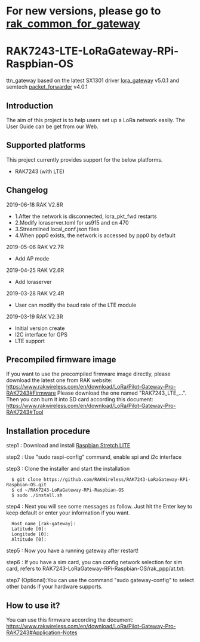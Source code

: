 # For new versions, please go to [rak_common_for_gateway](https://github.com/RAKWireless/rak_common_for_gateway)

# RAK7243-LTE-LoRaGateway-RPi-Raspbian-OS
ttn_gateway based on the latest SX1301 driver [lora_gateway](https://github.com/Lora-net/lora_gateway) v5.0.1 and semtech [packet_forwarder](https://github.com/Lora-net/packet_forwarder) v4.0.1  

##	Introduction 

The aim of this project is to help users set up a LoRa network easily. The User Guide can be get from our Web.

##	Supported platforms

This project currently provides support for the below platforms.

* RAK7243 (with LTE)

##	Changelog
2019-06-18 RAK V2.8R

* 1.After the network is disconnected, lora_pkt_fwd restarts
* 2.Modify loraserver.toml for us915 and cn 470
* 3.Streamlined local_conf.json files
* 4.When ppp0 exists, the network is accessed by ppp0 by default

2019-05-06 RAK V2.7R

* Add AP mode

2019-04-25 RAK V2.6R

* Add loraserver

2019-03-28 RAK V2.4R

* User can modify the baud rate of the LTE module

2019-03-19 RAK V2.3R

* Initial version create
* I2C interface for GPS
* LTE support

##    Precompiled firmware image
If you want to use the precompiled firmware image directly, please download the latest one from RAK website:
https://www.rakwireless.com/en/download/LoRa/Pilot-Gateway-Pro-RAK7243#Firmware
Please download the one named "RAK7243_LTE_...".
Then you can burn it into SD card according this document:
https://www.rakwireless.com/en/download/LoRa/Pilot-Gateway-Pro-RAK7243#Tool

##	Installation procedure

step1 : Download and install [Raspbian Stretch LITE](https://www.raspberrypi.org/downloads/raspbian/) 

step2 : Use "sudo raspi-config" command, enable spi and i2c interface

step3 : Clone the installer and start the installation

      $ git clone https://github.com/RAKWireless/RAK7243-LoRaGateway-RPi-Raspbian-OS.git
      $ cd ~/RAK7243-LoRaGateway-RPi-Raspbian-OS
      $ sudo ./install.sh

step4 : Next you will see some messages as follow. Just hit the Enter key to keep default or enter your information if you want.

      Host name [rak-gateway]:
      Latitude [0]: 
      Longitude [0]: 
      Altitude [0]: 
    
step5 : Now you have a running gateway after restart!

step6 : If you have a sim card, you can config network selection for sim card, refers to RAK7243-LoRaGateway-RPi-Raspbian-OS/rak_ppp/at.txt:

step7 (Optional):You can use the command "sudo gateway-config" to select other bands if your hardware supports.

## How to use it?
You can use this firmware according the document:
https://www.rakwireless.com/en/download/LoRa/Pilot-Gateway-Pro-RAK7243#Application-Notes
